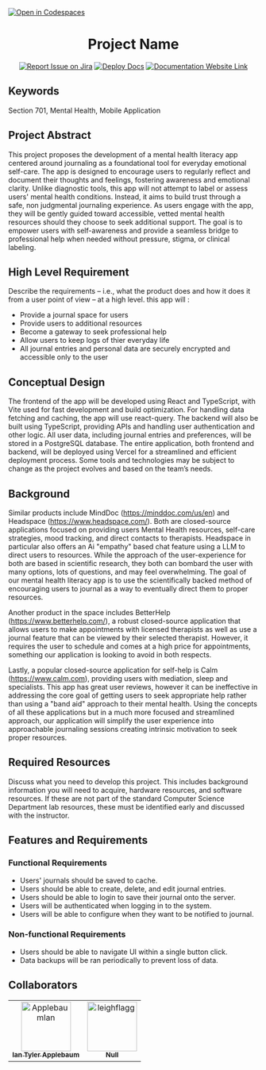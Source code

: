 [![Open in Codespaces](https://classroom.github.com/assets/launch-codespace-2972f46106e565e64193e422d61a12cf1da4916b45550586e14ef0a7c637dd04.svg)](https://classroom.github.com/open-in-codespaces?assignment_repo_id=19548116)
<div align="center">

# Project Name
[![Report Issue on Jira](https://img.shields.io/badge/Report%20Issues-Jira-0052CC?style=flat&logo=jira-software)](https://temple-cis-projects-in-cs.atlassian.net/jira/software/c/projects/DT/issues)
[![Deploy Docs](https://github.com/ApplebaumIan/tu-cis-4398-docs-template/actions/workflows/deploy.yml/badge.svg)](https://github.com/ApplebaumIan/tu-cis-4398-docs-template/actions/workflows/deploy.yml)
[![Documentation Website Link](https://img.shields.io/badge/-Documentation%20Website-brightgreen)](https://applebaumian.github.io/tu-cis-4398-docs-template/)


</div>


## Keywords

Section 701, Mental Health, Mobile Application

## Project Abstract

This project proposes the development of a mental health literacy app centered around journaling as a foundational tool for everyday emotional self-care. The app is designed to encourage users to regularly reflect and document their thoughts and feelings, fostering awareness and emotional clarity. Unlike diagnostic tools, this app will not attempt to label or assess users' mental health conditions. Instead, it aims to build trust through a safe, non judgmental journaling experience. As users engage with the app, they will be gently guided toward accessible, vetted mental health resources should they choose to seek additional support. The goal is to empower users with self-awareness and provide a seamless bridge to professional help when needed without pressure, stigma, or clinical labeling.

## High Level Requirement

Describe the requirements – i.e., what the product does and how it does it from a user point of view – at a high level.
this app will :
- Provide a journal space for users
- Provide users to additional resources
- Become a gateway to seek professional help
- Allow users to keep logs of thier everyday life
- All journal entries and personal data are securely encrypted and accessible only to the user


## Conceptual Design

The frontend of the app will be developed using React and TypeScript, with Vite used for fast development and build optimization. For handling data fetching and caching, the app will use react-query. The backend will also be built using TypeScript, providing APIs and handling user authentication and other logic. All user data, including journal entries and preferences, will be stored in a PostgreSQL database. The entire application, both frontend and backend, will be deployed using Vercel for a streamlined and efficient deployment process. Some tools and technologies may be subject to change as the project evolves and based on the team’s needs.

## Background

Similar products include MindDoc (https://minddoc.com/us/en) and Headspace (https://www.headspace.com/). Both are closed-source applications focused on providing users Mental Health resources, self-care strategies, mood tracking, and direct contacts to therapists. Headspace in particular also offers an Ai "empathy" based chat feature using a LLM to direct users to resources. While the approach of the user-experience for both are based in scientific research, they both can bombard the user with many options, lots of questions, and may feel overwhelming. The goal of our mental health literacy app is to use the scientifically backed method of encouraging users to journal as a way to eventually direct them to proper resources. 

Another product in the space includes BetterHelp (https://www.betterhelp.com/), a robust closed-source application that allows users to make appointments with licensed therapists as well as use a journal feature that can be viewed by their selected therapist. However, it requires the user to schedule and comes at a high price for appointments, something our application is looking to avoid in both respects. 

Lastly, a popular closed-source application for self-help is Calm (https://www.calm.com), providing users with mediation, sleep and specialists. This app has great user reviews, however it can be ineffective in addressing the core goal of getting users to seek appropriate help rather than using a "band aid" approach to their mental health. Using the concepts of all these applications but in a much more focused and streamlined approach, our application will simplify the user experience into approachable journaling sessions creating intrinsic motivation to seek proper resources. 

## Required Resources

Discuss what you need to develop this project. This includes background information you will need to acquire, hardware resources, and software resources. If these are not part of the standard Computer Science Department lab resources, these must be identified early and discussed with the instructor.

## Features and Requirements
### Functional Requirements
- Users' journals should be saved to cache.
- Users should be able to create, delete, and edit journal entries.
- Users should be able to login to save their journal onto the server.
- Users will be authenticated when logging in to the system.
- Users will be able to configure when they want to be notified to journal.

### Non-functional Requirements
- Users should be able to navigate UI within a single button click.
- Data backups will be ran periodically to prevent loss of data.

## Collaborators

[//]: # ( readme: collaborators -start )
<table>
<tr>
    <td align="center">
        <a href="https://github.com/ApplebaumIan">
            <img src="https://avatars.githubusercontent.com/u/9451941?v=4" width="100;" alt="ApplebaumIan"/>
            <br />
            <sub><b>Ian Tyler Applebaum</b></sub>
        </a>
    </td>
    <td align="center">
        <a href="https://github.com/leighflagg">
            <img src="https://avatars.githubusercontent.com/u/77810293?v=4" width="100;" alt="leighflagg"/>
            <br />
            <sub><b>Null</b></sub>
        </a>
    </td></tr>
</table>

[//]: # ( readme: collaborators -end )
